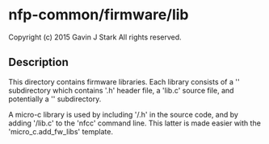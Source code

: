 # nfp-common/firmware/lib

 Copyright (c) 2015 Gavin J Stark
 All rights reserved.

## Description

This directory contains firmware libraries. Each library consists of a
'<lib>' subdirectory which contains '<lib>.h' header file, a
'lib<lib>.c' source file, and potentially a '<lib>' subdirectory.

A micro-c library is used by including '<lib>/<lib>.h' in the source
code, and by adding '<lib>/lib<lib>.c' to the 'nfcc' command
line. This latter is made easier with the 'micro_c.add_fw_libs'
template.
